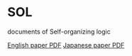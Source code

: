 # SOL
documents of Self-organizing logic

[English paper PDF](https://KeisukeShindo0.github.io/SOL/SOL-EN.pdf")
[Japanese paper PDF](https://KeisukeShindo0.github.io/SOL/SOL.pdf")

